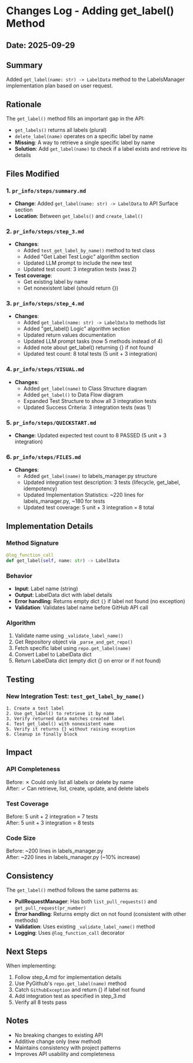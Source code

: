 # Changes Log - Adding get_label() Method

## Date: 2025-09-29

## Summary
Added `get_label(name: str) -> LabelData` method to the LabelsManager implementation plan based on user request.

## Rationale
The `get_label()` method fills an important gap in the API:
- `get_labels()` returns all labels (plural)
- `delete_label(name)` operates on a specific label by name
- **Missing**: A way to retrieve a single specific label by name
- **Solution**: Add `get_label(name)` to check if a label exists and retrieve its details

## Files Modified

### 1. `pr_info/steps/summary.md`
- **Change**: Added `get_label(name: str) -> LabelData` to API Surface section
- **Location**: Between `get_labels()` and `create_label()`

### 2. `pr_info/steps/step_3.md`
- **Changes**:
  - Added `test_get_label_by_name()` method to test class
  - Added "Get Label Test Logic" algorithm section
  - Updated LLM prompt to include the new test
  - Updated test count: 3 integration tests (was 2)
- **Test coverage**: 
  - Get existing label by name
  - Get nonexistent label (should return {})

### 3. `pr_info/steps/step_4.md`
- **Changes**:
  - Added `get_label(name: str) -> LabelData` to methods list
  - Added "get_label() Logic" algorithm section
  - Updated return values documentation
  - Updated LLM prompt tasks (now 5 methods instead of 4)
  - Added note about get_label() returning {} if not found
  - Updated test count: 8 total tests (5 unit + 3 integration)

### 4. `pr_info/steps/VISUAL.md`
- **Changes**:
  - Added `get_label(name)` to Class Structure diagram
  - Added `get_label()` to Data Flow diagram
  - Expanded Test Structure to show all 3 integration tests
  - Updated Success Criteria: 3 integration tests (was 1)

### 5. `pr_info/steps/QUICKSTART.md`
- **Change**: Updated expected test count to 8 PASSED (5 unit + 3 integration)

### 6. `pr_info/steps/FILES.md`
- **Changes**:
  - Added `get_label(name)` to labels_manager.py structure
  - Updated integration test description: 3 tests (lifecycle, get_label, idempotency)
  - Updated Implementation Statistics: ~220 lines for labels_manager.py, ~180 for tests
  - Updated test coverage: 5 unit + 3 integration = 8 total

## Implementation Details

### Method Signature
```python
@log_function_call
def get_label(self, name: str) -> LabelData
```

### Behavior
- **Input**: Label name (string)
- **Output**: LabelData dict with label details
- **Error handling**: Returns empty dict `{}` if label not found (no exception)
- **Validation**: Validates label name before GitHub API call

### Algorithm
1. Validate name using `_validate_label_name()`
2. Get Repository object via `_parse_and_get_repo()`
3. Fetch specific label using `repo.get_label(name)`
4. Convert Label to LabelData dict
5. Return LabelData dict (empty dict {} on error or if not found)

## Testing

### New Integration Test: `test_get_label_by_name()`
```
1. Create a test label
2. Use get_label() to retrieve it by name
3. Verify returned data matches created label
4. Test get_label() with nonexistent name
5. Verify it returns {} without raising exception
6. Cleanup in finally block
```

## Impact

### API Completeness
Before: ✗ Could only list all labels or delete by name  
After: ✓ Can retrieve, list, create, update, and delete labels

### Test Coverage
Before: 5 unit + 2 integration = 7 tests  
After: 5 unit + 3 integration = 8 tests

### Code Size
Before: ~200 lines in labels_manager.py  
After: ~220 lines in labels_manager.py (~10% increase)

## Consistency

The `get_label()` method follows the same patterns as:
- **PullRequestManager**: Has both `list_pull_requests()` and `get_pull_request(pr_number)`
- **Error handling**: Returns empty dict on not found (consistent with other methods)
- **Validation**: Uses existing `_validate_label_name()` method
- **Logging**: Uses `@log_function_call` decorator

## Next Steps

When implementing:
1. Follow step_4.md for implementation details
2. Use PyGithub's `repo.get_label(name)` method
3. Catch `GithubException` and return {} if label not found
4. Add integration test as specified in step_3.md
5. Verify all 8 tests pass

## Notes

- No breaking changes to existing API
- Additive change only (new method)
- Maintains consistency with project patterns
- Improves API usability and completeness
